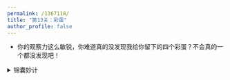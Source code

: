 ```yaml
---
permalink: /1367118/
title: "第13关：彩蛋"
author_profile: false
---
```


- 你的观察力这么敏锐，你难道真的没发现我给你留下的四个彩蛋？不会真的一个都没发现吧！

<details>
  <summary>锦囊妙计</summary>
  <p>
  好吧，让你找这四个彩蛋可能太难了，这就像刚出新手村的小喽喽遇到了游戏最终Boss一样，正好，我手头遇到了四个难题，如果你找不到对应的彩蛋，请你帮我解决一下这四个难题吧，我会感谢你的。他们分别是<p style="color: blue;">`tennis`</p>,<p style="color: green;">`letter`</p>,<p style="color: red;">`bottles`</p><p style="color: yellow;">`dancer`</p>,。
  </p>
</details>